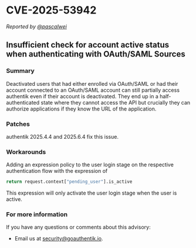 # CVE-2025-53942

_Reported by [@pascalwei](https://github.com/pascalwei)_

## Insufficient check for account active status when authenticating with OAuth/SAML Sources

### Summary

Deactivated users that had either enrolled via OAuth/SAML or had their account connected to an OAuth/SAML account can still partially access authentik even if their account is deactivated. They end up in a half-authenticated state where they cannot access the API but crucially they can authorize applications if they know the URL of the application.

### Patches

authentik 2025.4.4 and 2025.6.4 fix this issue.

### Workarounds

Adding an expression policy to the user login stage on the respective authentication flow with the expression of

```py
return request.context["pending_user"].is_active
```

This expression will only activate the user login stage when the user is active.

### For more information

If you have any questions or comments about this advisory:

- Email us at [security@goauthentik.io](mailto:security@goauthentik.io).
